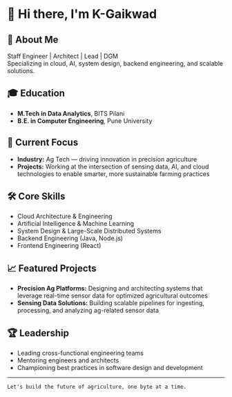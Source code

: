 # 👋 Hi there, I'm K-Gaikwad

## 🚀 About Me

Staff Engineer | Architect | Lead | DGM  
Specializing in cloud, AI, system design, backend engineering, and scalable solutions.

## 🎓 Education

- **M.Tech in Data Analytics**, BITS Pilani  
- **B.E. in Computer Engineering**, Pune University

## 🌱 Current Focus

- **Industry:** Ag Tech — driving innovation in precision agriculture  
- **Projects:** Working at the intersection of sensing data, AI, and cloud technologies to enable smarter, more sustainable farming practices

## 🛠️ Core Skills

- Cloud Architecture & Engineering
- Artificial Intelligence & Machine Learning
- System Design & Large-Scale Distributed Systems
- Backend Engineering (Java, Node.js)
- Frontend Engineering (React)

## 📈 Featured Projects

- **Precision Ag Platforms:** Designing and architecting systems that leverage real-time sensor data for optimized agricultural outcomes
- **Sensing Data Solutions:** Building scalable pipelines for ingesting, processing, and analyzing ag-related sensor data

## 🏆 Leadership

- Leading cross-functional engineering teams
- Mentoring engineers and architects
- Championing best practices in software design and development

---

<!-- Optionally add social/professional links here -->
<!-- [LinkedIn](#) | [Website](#) | [Email](#) -->

<!-- Optionally add fun fact or personal mission here -->

```
Let's build the future of agriculture, one byte at a time.
```
